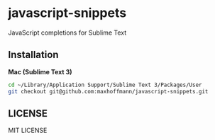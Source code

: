 javascript-snippets
===================

JavaScript completions for Sublime Text

Installation
------------

__Mac (Sublime Text 3)__
```bash
cd ~/Library/Application Support/Sublime Text 3/Packages/User
git checkout git@github.com:maxhoffmann/javascript-snippets.git
```

LICENSE
-------

MIT LICENSE
